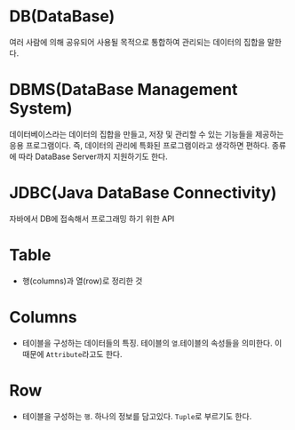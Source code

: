 # DB(DataBase)

여러 사람에 의해 공유되어 사용될 목적으로 통합하여 관리되는 데이터의 집합을 말한다.

# DBMS(DataBase Management System)

데이터베이스라는 데이터의 집합을 만들고, 저장 및 관리할 수 있는 기능들을 제공하는 응용 프로그램이다. 즉, 데이터의 관리에 특화된 프로그램이라고 생각하면 편하다. 종류에 따라 DataBase Server까지 지원하기도 한다.

# JDBC(Java DataBase Connectivity)

자바에서 DB에 접속해서 프로그래밍 하기 위한 API

# Table
* 행(columns)과 열(row)로 정리한 것
# Columns
* 테이블을 구성하는 데이터들의 특징. 테이블의 `열`.테이블의 속성들을 의미한다. 이 때문에 `Attribute`라고도 한다.
# Row
* 테이블을 구성하는 `행`. 하나의 정보를 담고있다. `Tuple`로 부르기도 한다.